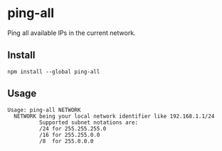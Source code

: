 # ping-all

Ping all available IPs in the current network.

## Install

`npm install --global ping-all`

## Usage

```
Usage: ping-all NETWORK
  NETWORK being your local network identifier like 192.168.1.1/24
          Supported subnet notations are:
		  /24 for 255.255.255.0
		  /16 for 255.255.0.0
		  /8  for 255.0.0.0
```